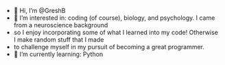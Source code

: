 - 👋 Hi, I’m @GreshB
- 👀 I’m interested in: coding (of course), biology, and psychology. I came from a neuroscience background 
- so I enjoy incorporating some of what I learned into my code! Otherwise I make random stuff that I made 
- to challenge myself in my pursuit of becoming a great programmer.
- 🌱 I’m currently learning: Python

<!---
GreshB/GreshB is a ✨ special ✨ repository because its `README.md` (this file) appears on your GitHub profile.
You can click the Preview link to take a look at your changes.
--->
